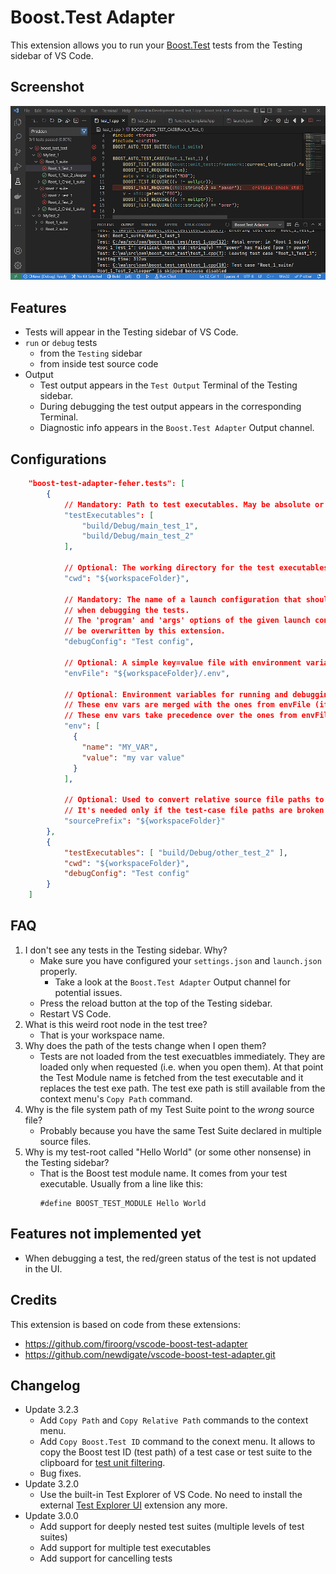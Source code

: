 # Boost.Test Adapter
This extension allows you to run your [Boost.Test](https://github.com/boostorg/test) tests
from the Testing sidebar of VS Code.

## Screenshot
![screenshot](screenshot.png)

## Features
* Tests will appear in the Testing sidebar of VS Code.
* ```run``` or ```debug``` tests 
  * from the ```Testing``` sidebar
  * from inside test source code
* Output
  * Test output appears in the `Test Output` Terminal of the Testing sidebar.
  * During debugging the test output appears in the corresponding Terminal.
  * Diagnostic info appears in the `Boost.Test Adapter` Output channel.

## Configurations
```json
    "boost-test-adapter-feher.tests": [
        {
            // Mandatory: Path to test executables. May be absolute or relative paths.
            "testExecutables": [
                "build/Debug/main_test_1",
                "build/Debug/main_test_2"
            ],

            // Optional: The working directory for the test executables.
            "cwd": "${workspaceFolder}",

            // Mandatory: The name of a launch configuration that should be used
            // when debugging the tests.
            // The 'program' and 'args' options of the given launch config will
            // be overwritten by this extension.
            "debugConfig": "Test config",

            // Optional: A simple key=value file with environment variables for running and debugging the tests.
            "envFile": "${workspaceFolder}/.env",

            // Optional: Environment variables for running and debugging the tests.
            // These env vars are merged with the ones from envFile (if present).
            // These env vars take precedence over the ones from envFile.
            "env": [
              {
                "name": "MY_VAR",
                "value": "my var value"
              }
            ],

            // Optional: Used to convert relative source file paths to absolute paths.
            // It's needed only if the test-case file paths are broken in the Test Explorer UI.
            "sourcePrefix": "${workspaceFolder}"
        },
        {
            "testExecutables": [ "build/Debug/other_test_2" ],
            "cwd": "${workspaceFolder}",
            "debugConfig": "Test config"
        }
    ]

```

## FAQ
1. I don't see any tests in the Testing sidebar. Why?
   - Make sure you have configured your `settings.json` and `launch.json` properly.
     - Take a look at the `Boost.Test Adapter` Output channel for potential issues.
   - Press the reload button at the top of the Testing sidebar.
   - Restart VS Code.
2. What is this weird root node in the test tree?
   - That is your workspace name.
3. Why does the path of the tests change when I open them?
   - Tests are not loaded from the test execuatbles immediately. They are loaded only
     when requested (i.e. when you open them). At that point the Test Module name is fetched
     from the test executable and it replaces the test exe path.
     The test exe path is still available from the context menu's `Copy Path` command.
4. Why is the file system path of my Test Suite point to the *wrong* source file?
   - Probably because you have the same Test Suite declared in multiple source files.
5. Why is my test-root called "Hello World" (or some other nonsense) in the Testing sidebar?
   - That is the Boost test module name. It comes from your test executable.
     Usually from a line like this:
     ```
     #define BOOST_TEST_MODULE Hello World
     ``` 

## Features not implemented yet
- When debugging a test, the red/green status of the test is not updated in the UI.

## Credits
This extension is based on code from these extensions:
- https://github.com/firoorg/vscode-boost-test-adapter
- https://github.com/newdigate/vscode-boost-test-adapter.git

## Changelog
* Update 3.2.3
  * Add `Copy Path` and `Copy Relative Path` commands to the context menu.
  * Add `Copy Boost.Test ID` command to the conext menu. It allows to copy the Boost test ID (test path) of a
    test case or test suite to the clipboard for [test unit filtering](https://www.boost.org/doc/libs/1_80_0/libs/test/doc/html/boost_test/runtime_config/test_unit_filtering.html).
  * Bug fixes.
* Update 3.2.0
  * Use the built-in Test Explorer of VS Code. No need to install the external [Test Explorer UI](https://marketplace.visualstudio.com/items?itemName=hbenl.vscode-test-explorer) extension any more.
* Update 3.0.0
  * Add support for deeply nested test suites (multiple levels of test suites)
  * Add support for multiple test executables
  * Add support for cancelling tests

